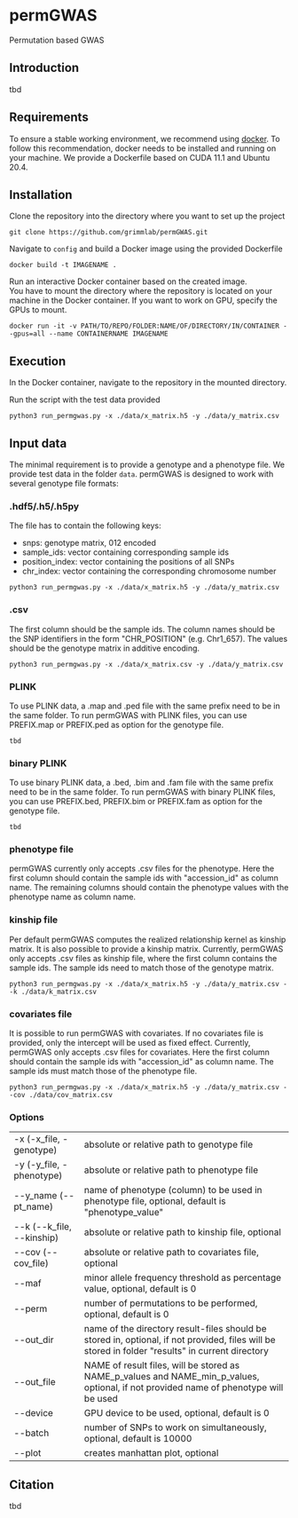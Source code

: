 # permGWAS
Permutation based GWAS

## Introduction
tbd
## Requirements

To ensure a stable working environment, we recommend using [docker](https://www.docker.com). To follow this recommendation, 
docker needs to be installed and running on your machine. We provide a Dockerfile based on CUDA 11.1 and Ubuntu 20.4.


## Installation

Clone the repository into the directory where you want to set up the project

```shell
git clone https://github.com/grimmlab/permGWAS.git
```

Navigate to `config` and build a Docker image using the provided Dockerfile

```shell
docker build -t IMAGENAME .
```

Run an interactive Docker container based on the created image.\
You have to mount the directory where the repository is located on your machine in the Docker container. 
If you want to work on GPU, specify the GPUs to mount.

```shell
docker run -it -v PATH/TO/REPO/FOLDER:NAME/OF/DIRECTORY/IN/CONTAINER --gpus=all --name CONTAINERNAME IMAGENAME
```


## Execution

In the Docker container, navigate to the repository in the mounted directory.

Run the script with the test data provided

```shell
python3 run_permgwas.py -x ./data/x_matrix.h5 -y ./data/y_matrix.csv 
```


## Input data
The minimal requirement is to provide a genotype and a phenotype file. We provide test data in the folder `data`.
permGWAS is designed to work with several genotype file formats:

### .hdf5/.h5/.h5py
The file has to contain the following keys:

- snps: genotype matrix, 012 encoded
- sample_ids: vector containing corresponding sample ids
- position_index: vector containing the positions of all SNPs
- chr_index: vector containing the corresponding chromosome number

```shell
python3 run_permgwas.py -x ./data/x_matrix.h5 -y ./data/y_matrix.csv 
```

### .csv
The first column should be the sample ids. The column names should be the SNP identifiers in the form "CHR_POSITION"
(e.g. Chr1_657). The values should be the genotype matrix in additive encoding. 

```shell
python3 run_permgwas.py -x ./data/x_matrix.csv -y ./data/y_matrix.csv 
```

### PLINK
To use PLINK data, a .map and .ped file with the same prefix need to be in the same folder. 
To run permGWAS with PLINK files, you can use PREFIX.map or PREFIX.ped as option for the genotype file.

```shell
tbd
```

### binary PLINK
To use binary PLINK data, a .bed, .bim and .fam file with the same prefix need to be in the same folder. 
To run permGWAS with binary PLINK files, you can use PREFIX.bed, PREFIX.bim or PREFIX.fam as option for the genotype file.

```shell
tbd
```

### phenotype file 
permGWAS currently only accepts .csv files for the phenotype. Here the first column should contain the sample ids with 
"accession_id" as column name. 
The remaining columns should contain the phenotype values with the phenotype name as column name.


### kinship file
Per default permGWAS computes the realized relationship kernel as kinship matrix. 
It is also possible to provide a kinship matrix. Currently, permGWAS only accepts .csv files as kinship file, where
the first column contains the sample ids. The sample ids need to match those of the genotype matrix.

```shell
python3 run_permgwas.py -x ./data/x_matrix.h5 -y ./data/y_matrix.csv --k ./data/k_matrix.csv
```

### covariates file
It is possible to run permGWAS with covariates. If no covariates file is provided, only the intercept will be used as 
fixed effect. Currently, permGWAS only accepts .csv files for covariates. Here the first column should contain the 
sample ids with "accession_id" as column name. The sample ids must match those of the phenotype file.

```shell
python3 run_permgwas.py -x ./data/x_matrix.h5 -y ./data/y_matrix.csv --cov ./data/cov_matrix.csv
```

### Options
|||
|---|---|
|-x (-x_file, -genotype) |   absolute or relative path to genotype file |
|-y (-y_file, -phenotype) |  absolute or relative path to phenotype file |
|--y_name (--pt_name)|       name of phenotype (column) to be used in phenotype file, optional, default is "phenotype_value"|
|--k (--k_file, --kinship) | absolute or relative path to kinship file, optional|
|--cov (--cov_file)|         absolute or relative path to covariates file, optional|
|--maf|                      minor allele frequency threshold as percentage value, optional, default is 0|
|--perm|                     number of permutations to be performed, optional, default is 0|
|--out_dir|                  name of the directory result-files should be stored in, optional, if not provided, files will be stored in folder "results" in current directory|
|--out_file|                NAME of result files, will be stored as NAME_p_values and NAME_min_p_values, optional, if not provided name of phenotype will be used|
|--device|                   GPU device to be used, optional, default is 0|
|--batch|                    number of SNPs to work on simultaneously, optional, default is 10000|
|--plot|                     creates manhattan plot, optional|
    


## Citation

tbd
